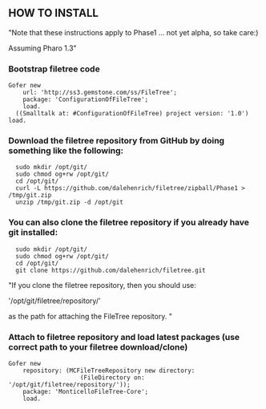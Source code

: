 ## HOW TO INSTALL

"Note that these instructions apply to Phase1 ... not yet alpha, so take care:)

Assuming Pharo 1.3"

### Bootstrap filetree code
```Smalltalk
Gofer new
    url: 'http://ss3.gemstone.com/ss/FileTree';
    package: 'ConfigurationOfFileTree';
    load.
  ((Smalltalk at: #ConfigurationOfFileTree) project version: '1.0') load.
```

### Download the filetree repository from GitHub by doing something like the following:
```shell
  sudo mkdir /opt/git/
  sudo chmod og+rw /opt/git/
  cd /opt/git/
  curl -L https://github.com/dalehenrich/filetree/zipball/Phase1 > /tmp/git.zip
  unzip /tmp/git.zip -d /opt/git
```

### You can also clone the filetree repository if you already have git installed:
```shell
  sudo mkdir /opt/git/
  sudo chmod og+rw /opt/git/
  cd /opt/git/
  git clone https://github.com/dalehenrich/filetree.git
```

"If you clone the filetree repository, then you should use:

  '/opt/git/filetree/repository/'

as the path for attaching the FileTree repository.
"

### Attach to filetree repository and load latest packages (use correct path to your filetree download/clone)
```Smalltalk
Gofer new
    repository: (MCFileTreeRepository new directory: 
                    (FileDirectory on: '/opt/git/filetree/repository/'));
    package: 'MonticelloFileTree-Core';
    load.
```

